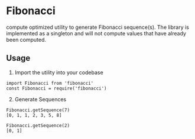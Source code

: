# Fibonacci
compute optimized utility to generate Fibonacci sequence(s). The library is implemented as a singleton and will not compute values that have already been computed.

## Usage

1. Import the utility into your codebase

```
import Fibonacci from 'fibonacci'
const Fibonacci = require('fibonacci')
```

2. Generate Sequences

```
Fibonacci.getSequence(7)
[0, 1, 1, 2, 3, 5, 8]

Fibonacci.getSequence(2)
[0, 1]
```
